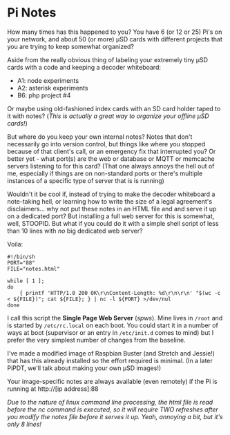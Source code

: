 # Pi Notes

How many times has this happened to you? You have 6 (or 12 or 25) Pi's on your network, and about 50 (or more) &micro;SD cards with different projects that you are trying to keep somewhat organized?

Aside from the really obvious thing of labeling your extremely tiny &micro;SD cards with a code and keeping a decoder whiteboard:

* A1: node experiments
* A2: asterisk experiments
* B6: php project #4

Or maybe using old-fashioned index cards with an SD card holder taped to it with notes? (*This is actually a great way to organize your offline &micro;SD cards!*)

But where do you keep your own internal notes? Notes that don't necessarily go into version control, but things like where you stopped because of that client's call, or an emergency fix that interrupted you? Or better yet - what port(s) are the web or database or MQTT or memcache servers listening to for this card? (That one always annoys the hell out of me, especially if things are on non-standard ports or there's multiple instances of a specific type of server that is is running)

Wouldn't it be cool if, instead of trying to make the decoder whiteboard a note-taking hell, or learning how to write the size of a legal agreement's disclaimers... why not put these notes in an HTML file and and serve it up on a dedicated port? But installing a full web server for this is somewhat, well, STOOPID. But what if you could do it with a simple shell script of less than 10 lines with *no* big dedicated web server?

Voila:

```
#!/bin/sh
PORT="88"
FILE="notes.html"

while [ 1 ];
do
    { printf 'HTTP/1.0 200 OK\r\nContent-Length: %d\r\n\r\n' "$(wc -c < ${FILE})"; cat ${FILE}; } | nc -l ${PORT} >/dev/nul
done
```

I call this script the **Single Page Web Server** (*spws*). Mine lives in `/root` and is started by `/etc/rc.local` on each boot. You could start it in a number of ways at boot (supervisor or an entry in `/etc/init.d` comes to mind) but I prefer the very simplest number of changes from the baseline. 

I've made a modified image of Raspbian Buster (and Stretch and Jessie!) that has this already installed so the effort required is minimal. (In a later PiPDT, we'll talk about making your own &micro;SD images!)

Your image-specific notes are always available (even remotely) if the Pi is running at http://[ip address]:88

*Due to the nature of linux command line processing, the html file is read before the nc command is executed, so it will require TWO refreshes after you modify the notes file before it serves it up. Yeah, annoying a bit, but it's only 8 lines!*